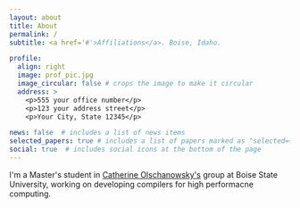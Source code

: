```yaml
---
layout: about
title: About
permalink: /
subtitle: <a href='#'>Affiliations</a>. Boise, Idaho.

profile:
  align: right
  image: prof_pic.jpg
  image_circular: false # crops the image to make it circular
  address: >
    <p>555 your office number</p>
    <p>123 your address street</p>
    <p>Your City, State 12345</p>

news: false  # includes a list of news items
selected_papers: true # includes a list of papers marked as "selected={true}"
social: true  # includes social icons at the bottom of the page
---
```


I'm a Master's student in  <a href="https://www.boisestate.edu/coen-cs/people/faculty/catherine-olschanowsky/" target="_blank">Catherine Olschanowsky's</a> group at Boise State University, working on developing compilers for high performacne computing.